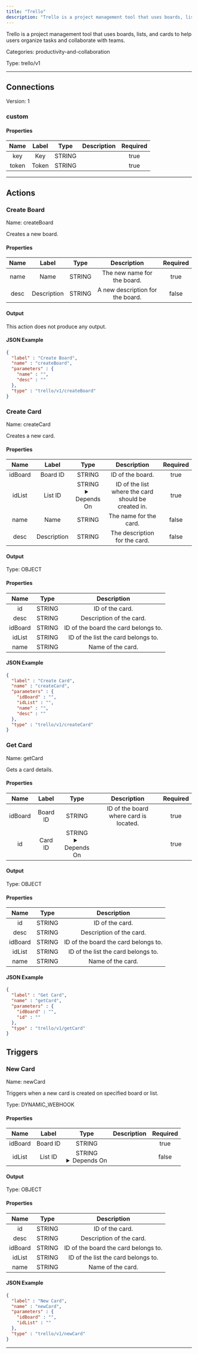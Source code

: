 ```yaml
---
title: "Trello"
description: "Trello is a project management tool that uses boards, lists, and cards to help users organize tasks and collaborate with teams."
---
```


Trello is a project management tool that uses boards, lists, and cards to help users organize tasks and collaborate with teams.


Categories: productivity-and-collaboration


Type: trello/v1

<hr />



## Connections

Version: 1


### custom

#### Properties

|      Name       |      Label     |     Type     |     Description     | Required |
|:---------------:|:--------------:|:------------:|:-------------------:|:--------:|
| key | Key | STRING |  | true |
| token | Token | STRING |  | true |





<hr />



## Actions


### Create Board
Name: createBoard

Creates a new board.

#### Properties

|      Name       |      Label     |     Type     |     Description     | Required |
|:---------------:|:--------------:|:------------:|:-------------------:|:--------:|
| name | Name | STRING | The new name for the board. | true |
| desc | Description | STRING | A new description for the board. | false |


#### Output

This action does not produce any output.

#### JSON Example
```json
{
  "label" : "Create Board",
  "name" : "createBoard",
  "parameters" : {
    "name" : "",
    "desc" : ""
  },
  "type" : "trello/v1/createBoard"
}
```


### Create Card
Name: createCard

Creates a new card.

#### Properties

|      Name       |      Label     |     Type     |     Description     | Required |
|:---------------:|:--------------:|:------------:|:-------------------:|:--------:|
| idBoard | Board ID | STRING | ID of the board. | true |
| idList | List ID | STRING <details> <summary> Depends On </summary> idBoard </details> | ID of the list where the card should be created in. | true |
| name | Name | STRING | The name for the card. | false |
| desc | Description | STRING | The description for the card. | false |


#### Output



Type: OBJECT


#### Properties

|     Name     |     Type     |     Description     |
|:------------:|:------------:|:-------------------:|
| id | STRING | ID of the card. |
| desc | STRING | Description of the card. |
| idBoard | STRING | ID of the board the card belongs to. |
| idList | STRING | ID of the list the card belongs to. |
| name | STRING | Name of the card. |




#### JSON Example
```json
{
  "label" : "Create Card",
  "name" : "createCard",
  "parameters" : {
    "idBoard" : "",
    "idList" : "",
    "name" : "",
    "desc" : ""
  },
  "type" : "trello/v1/createCard"
}
```


### Get Card
Name: getCard

Gets a card details.

#### Properties

|      Name       |      Label     |     Type     |     Description     | Required |
|:---------------:|:--------------:|:------------:|:-------------------:|:--------:|
| idBoard | Board ID | STRING | ID of the board where card is located. | true |
| id | Card ID | STRING <details> <summary> Depends On </summary> idBoard </details> |  | true |


#### Output



Type: OBJECT


#### Properties

|     Name     |     Type     |     Description     |
|:------------:|:------------:|:-------------------:|
| id | STRING | ID of the card. |
| desc | STRING | Description of the card. |
| idBoard | STRING | ID of the board the card belongs to. |
| idList | STRING | ID of the list the card belongs to. |
| name | STRING | Name of the card. |




#### JSON Example
```json
{
  "label" : "Get Card",
  "name" : "getCard",
  "parameters" : {
    "idBoard" : "",
    "id" : ""
  },
  "type" : "trello/v1/getCard"
}
```




## Triggers


### New Card
Name: newCard

Triggers when a new card is created on specified board or list.

Type: DYNAMIC_WEBHOOK

#### Properties

|      Name       |      Label     |     Type     |     Description     | Required |
|:---------------:|:--------------:|:------------:|:-------------------:|:--------:|
| idBoard | Board ID | STRING |  | true |
| idList | List ID | STRING <details> <summary> Depends On </summary> idBoard </details> |  | false |


#### Output



Type: OBJECT


#### Properties

|     Name     |     Type     |     Description     |
|:------------:|:------------:|:-------------------:|
| id | STRING | ID of the card. |
| desc | STRING | Description of the card. |
| idBoard | STRING | ID of the board the card belongs to. |
| idList | STRING | ID of the list the card belongs to. |
| name | STRING | Name of the card. |




#### JSON Example
```json
{
  "label" : "New Card",
  "name" : "newCard",
  "parameters" : {
    "idBoard" : "",
    "idList" : ""
  },
  "type" : "trello/v1/newCard"
}
```


<hr />

